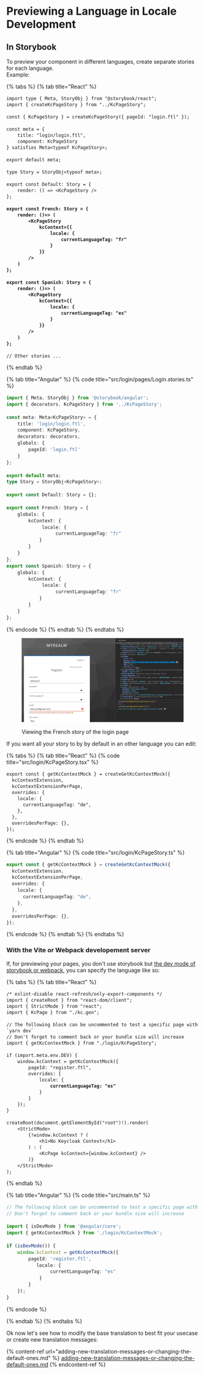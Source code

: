 # Previewing a Language in Locale Development

## In Storybook

To preview your component in different languages, create separate stories for each language.\
Example:

{% tabs %}
{% tab title="React" %}
<pre class="language-tsx" data-title="src/login/pages/Login.stories.tsx"><code class="lang-tsx">import type { Meta, StoryObj } from "@storybook/react";
import { createKcPageStory } from "../KcPageStory";

const { KcPageStory } = createKcPageStory({ pageId: "login.ftl" });

const meta = {
    title: "login/login.ftl",
    component: KcPageStory
} satisfies Meta&#x3C;typeof KcPageStory>;

export default meta;

type Story = StoryObj&#x3C;typeof meta>;

export const Default: Story = {
    render: () => &#x3C;KcPageStory />
};

<strong>export const French: Story = {
</strong><strong>    render: ()=> (
</strong><strong>        &#x3C;KcPageStory
</strong><strong>            kcContext={{
</strong><strong>                locale: {
</strong><strong>                    currentLanguageTag: "fr"
</strong><strong>                }
</strong><strong>            }}
</strong><strong>        />
</strong><strong>    )
</strong><strong>};
</strong>
<strong>export const Spanish: Story = {
</strong><strong>    render: ()=> (
</strong><strong>        &#x3C;KcPageStory
</strong><strong>            kcContext={{
</strong><strong>                locale: {
</strong><strong>                    currentLanguageTag: "es"
</strong><strong>                }
</strong><strong>            }}
</strong><strong>        />
</strong><strong>    )
</strong><strong>};
</strong>
// Other stories ...
</code></pre>


{% endtab %}

{% tab title="Angular" %}
{% code title="src/login/pages/Login.stories.ts" %}
```typescript
import { Meta, StoryObj } from '@storybook/angular';
import { decorators, KcPageStory } from '../KcPageStory';

const meta: Meta<KcPageStory> = {
    title: 'login/login.ftl',
    component: KcPageStory,
    decorators: decorators,
    globals: {
        pageId: 'login.ftl'
    }
};

export default meta;
type Story = StoryObj<KcPageStory>;

export const Default: Story = {};

export const French: Story = {
    globals: {
        kcContext: {
             locale: {
                  currentLanguageTag: "fr"
            }
        }
    }
};
export const Spanish: Story = {
    globals: {
        kcContext: {
             locale: {
                  currentLanguageTag: "fr"
            }
        }
    }
};
```
{% endcode %}
{% endtab %}
{% endtabs %}



<figure><img src="../../.gitbook/assets/image (7).png" alt=""><figcaption><p>Viewing the French story of the login page</p></figcaption></figure>

If you want all your story to by by default in an other language you can edit:

{% tabs %}
{% tab title="React" %}
{% code title="src/login/KcPageStory.tsx" %}
```tsx
export const { getKcContextMock } = createGetKcContextMock({
  kcContextExtension,
  kcContextExtensionPerPage,
  overrides: {
    locale: {
      currentLanguageTag: "de",
    },
  },
  overridesPerPage: {},
});
```
{% endcode %}
{% endtab %}

{% tab title="Angular" %}
{% code title="src/login/KcPageStory.ts" %}
```typescript
export const { getKcContextMock } = createGetKcContextMock({
  kcContextExtension,
  kcContextExtensionPerPage,
  overrides: {
    locale: {
      currentLanguageTag: "de",
    },
  },
  overridesPerPage: {},
});
```
{% endcode %}
{% endtab %}
{% endtabs %}



### With the Vite or Webpack developement server

If, for previewing your pages, you don't use storybook but [the dev mode of storybook or webpack](../../basics/testing-your-theme/with-vite-or-webpack-in-dev-mode.md), you can specify the language like so:

{% tabs %}
{% tab title="React" %}
<pre class="language-tsx" data-title="src/main.tsx"><code class="lang-tsx">/* eslint-disable react-refresh/only-export-components */
import { createRoot } from "react-dom/client";
import { StrictMode } from "react";
import { KcPage } from "./kc.gen";

// The following block can be uncommented to test a specific page with `yarn dev`
// Don't forget to comment back or your bundle size will increase
import { getKcContextMock } from "./login/KcPageStory";

if (import.meta.env.DEV) {
    window.kcContext = getKcContextMock({
        pageId: "register.ftl",
        overrides: {
            locale: {
<strong>                currentLanguageTag: "es"
</strong>            }
        }
    });
}

createRoot(document.getElementById("root")!).render(
    &#x3C;StrictMode>
        {!window.kcContext ? (
            &#x3C;h1>No Keycloak Context&#x3C;/h1>
        ) : (
            &#x3C;KcPage kcContext={window.kcContext} />
        )}
    &#x3C;/StrictMode>
);
</code></pre>


{% endtab %}

{% tab title="Angular" %}
{% code title="src/main.ts" %}
```typescript
// The following block can be uncommented to test a specific page with `ng serve`
// Don't forget to comment back or your bundle size will increase

import { isDevMode } from '@angular/core';
import { getKcContextMock } from './login/KcContextMock';

if (isDevMode()) {
    window.kcContext = getKcContextMock({
        pageId: 'register.ftl',
           locale: {
                currentLanguageTag: "es"
            }
        }
    });
}
```
{% endcode %}


{% endtab %}
{% endtabs %}



Ok now let's see how to modify the base translation to best fit your usecase or create new translation messages:&#x20;

{% content-ref url="adding-new-translation-messages-or-changing-the-default-ones.md" %}
[adding-new-translation-messages-or-changing-the-default-ones.md](adding-new-translation-messages-or-changing-the-default-ones.md)
{% endcontent-ref %}
